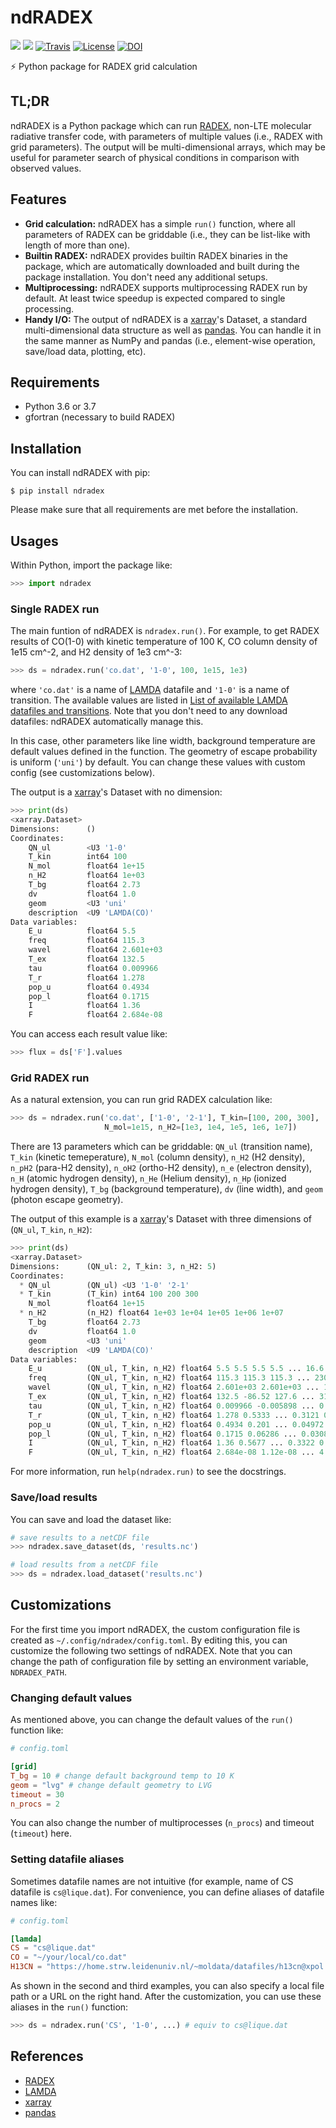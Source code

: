 # ndRADEX

[![](https://img.shields.io/pypi/v/ndradex.svg?label=PyPI&style=flat-square)](https://pypi.org/pypi/ndradex/)
[![](https://img.shields.io/pypi/pyversions/ndradex.svg?label=Python&color=yellow&style=flat-square)](https://pypi.org/pypi/ndradex/)
[![Travis](https://img.shields.io/travis/astropenguin/ndradex/master.svg?label=Travis%20CI&style=flat-square)](https://travis-ci.org/astropenguin/ndradex)
[![License](https://img.shields.io/badge/license-MIT-blue.svg?label=License&style=flat-square)](LICENSE)
[![DOI](https://img.shields.io/badge/DOI-10.5281/zenodo.3384095-blue?style=flat-square)](https://doi.org/10.5281/zenodo.3384095)

:zap: Python package for RADEX grid calculation

## TL;DR

ndRADEX is a Python package which can run [RADEX], non-LTE molecular radiative transfer code, with parameters of multiple values (i.e., RADEX with grid parameters).
The output will be multi-dimensional arrays, which may be useful for parameter search of physical conditions in comparison with observed values.

## Features

- **Grid calculation:** ndRADEX has a simple `run()` function, where all parameters of RADEX can be griddable (i.e., they can be list-like with length of more than one).
- **Builtin RADEX:** ndRADEX provides builtin RADEX binaries in the package, which are automatically downloaded and built during the package installation. You don't need any additional setups.
- **Multiprocessing:** ndRADEX supports multiprocessing RADEX run by default. At least twice speedup is expected compared to single processing.
- **Handy I/O:** The output of ndRADEX is a [xarray]'s Dataset, a standard multi-dimensional data structure as well as [pandas]. You can handle it in the same manner as NumPy and pandas (i.e., element-wise operation, save/load data, plotting, etc).

## Requirements

- Python 3.6 or 3.7
- gfortran (necessary to build RADEX)

## Installation

You can install ndRADEX with pip:

```shell
$ pip install ndradex
```

Please make sure that all requirements are met before the installation.

## Usages

Within Python, import the package like:

```python
>>> import ndradex
```

### Single RADEX run

The main funtion of ndRADEX is `ndradex.run()`.
For example, to get RADEX results of CO(1-0) with kinetic temperature of 100 K, CO column density of 1e15 cm^-2, and H2 density of 1e3 cm^-3:

```python
>>> ds = ndradex.run('co.dat', '1-0', 100, 1e15, 1e3)
```

where `'co.dat'` is a name of [LAMDA] datafile and `'1-0'` is a name of transition.
The available values are listed in [List of available LAMDA datafiles and transitions](https://github.com/astropenguin/ndradex/wiki/List-of-available-LAMDA-datafiles-and-transitions).
Note that you don't need to any download datafiles:
ndRADEX automatically manage this.

In this case, other parameters like line width, background temperature are default values defined in the function.
The geometry of escape probability is uniform (`'uni'`) by default.
You can change these values with custom config (see customizations below).

The output is a [xarray]'s Dataset with no dimension:

```python
>>> print(ds)
<xarray.Dataset>
Dimensions:      ()
Coordinates:
    QN_ul        <U3 '1-0'
    T_kin        int64 100
    N_mol        float64 1e+15
    n_H2         float64 1e+03
    T_bg         float64 2.73
    dv           float64 1.0
    geom         <U3 'uni'
    description  <U9 'LAMDA(CO)'
Data variables:
    E_u          float64 5.5
    freq         float64 115.3
    wavel        float64 2.601e+03
    T_ex         float64 132.5
    tau          float64 0.009966
    T_r          float64 1.278
    pop_u        float64 0.4934
    pop_l        float64 0.1715
    I            float64 1.36
    F            float64 2.684e-08
```

You can access each result value like:

```python
>>> flux = ds['F'].values
```

### Grid RADEX run

As a natural extension, you can run grid RADEX calculation like:

```python
>>> ds = ndradex.run('co.dat', ['1-0', '2-1'], T_kin=[100, 200, 300],
                     N_mol=1e15, n_H2=[1e3, 1e4, 1e5, 1e6, 1e7])
```

There are 13 parameters which can be griddable:
`QN_ul` (transition name), `T_kin` (kinetic temeperature), `N_mol` (column density), `n_H2` (H2 density), `n_pH2` (para-H2 density), `n_oH2` (ortho-H2 density), `n_e` (electron density), `n_H` (atomic hydrogen density), `n_He` (Helium density), `n_Hp` (ionized hydrogen density), `T_bg` (background temperature), `dv` (line width), and `geom` (photon escape geometry).

The output of this example is a [xarray]'s Dataset with three dimensions of (`QN_ul`, `T_kin`, `n_H2`):

```python
>>> print(ds)
<xarray.Dataset>
Dimensions:      (QN_ul: 2, T_kin: 3, n_H2: 5)
Coordinates:
  * QN_ul        (QN_ul) <U3 '1-0' '2-1'
  * T_kin        (T_kin) int64 100 200 300
    N_mol        float64 1e+15
  * n_H2         (n_H2) float64 1e+03 1e+04 1e+05 1e+06 1e+07
    T_bg         float64 2.73
    dv           float64 1.0
    geom         <U3 'uni'
    description  <U9 'LAMDA(CO)'
Data variables:
    E_u          (QN_ul, T_kin, n_H2) float64 5.5 5.5 5.5 5.5 ... 16.6 16.6 16.6
    freq         (QN_ul, T_kin, n_H2) float64 115.3 115.3 115.3 ... 230.5 230.5
    wavel        (QN_ul, T_kin, n_H2) float64 2.601e+03 2.601e+03 ... 1.3e+03
    T_ex         (QN_ul, T_kin, n_H2) float64 132.5 -86.52 127.6 ... 316.6 301.6
    tau          (QN_ul, T_kin, n_H2) float64 0.009966 -0.005898 ... 0.0009394
    T_r          (QN_ul, T_kin, n_H2) float64 1.278 0.5333 ... 0.3121 0.2778
    pop_u        (QN_ul, T_kin, n_H2) float64 0.4934 0.201 ... 0.04972 0.04426
    pop_l        (QN_ul, T_kin, n_H2) float64 0.1715 0.06286 ... 0.03089 0.02755
    I            (QN_ul, T_kin, n_H2) float64 1.36 0.5677 ... 0.3322 0.2957
    F            (QN_ul, T_kin, n_H2) float64 2.684e-08 1.12e-08 ... 4.666e-08
```

For more information, run `help(ndradex.run)` to see the docstrings.

### Save/load results

You can save and load the dataset like:

```python
# save results to a netCDF file
>>> ndradex.save_dataset(ds, 'results.nc')

# load results from a netCDF file
>>> ds = ndradex.load_dataset('results.nc')
```

## Customizations

For the first time you import ndRADEX, the custom configuration file is created as `~/.config/ndradex/config.toml`.
By editing this, you can customize the following two settings of ndRADEX.
Note that you can change the path of configuration file by setting an environment variable, `NDRADEX_PATH`.

### Changing default values

As mentioned above, you can change the default values of the `run()` function like:

```toml
# config.toml

[grid]
T_bg = 10 # change default background temp to 10 K
geom = "lvg" # change default geometry to LVG
timeout = 30
n_procs = 2
```

You can also change the number of multiprocesses (`n_procs`) and timeout (`timeout`) here.

### Setting datafile aliases

Sometimes datafile names are not intuitive (for example, name of CS datafile is `cs@lique.dat`).
For convenience, you can define aliases of datafile names like:

```toml
# config.toml

[lamda]
CS = "cs@lique.dat"
CO = "~/your/local/co.dat"
H13CN = "https://home.strw.leidenuniv.nl/~moldata/datafiles/h13cn@xpol.dat"
```

As shown in the second and third examples, you can also specify a local file path or a URL on the right hand.
After the customization, you can use these aliases in the `run()` function:

```python
>>> ds = ndradex.run('CS', '1-0', ...) # equiv to cs@lique.dat
```

## References

- [RADEX]
- [LAMDA]
- [xarray]
- [pandas]

[xarray]: http://xarray.pydata.org/en/stable/
[RADEX]: https://home.strw.leidenuniv.nl/~moldata/radex.html
[LAMDA]: https://home.strw.leidenuniv.nl/~moldata/
[pandas]: https://pandas.pydata.org/
